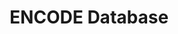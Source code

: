---
layout: page
title: ENCODE Database
permalink: /database/
show_sidebar: false
menubar: menu
toc: true
toc_title: ENCODE Database
hero_height: is-small
---